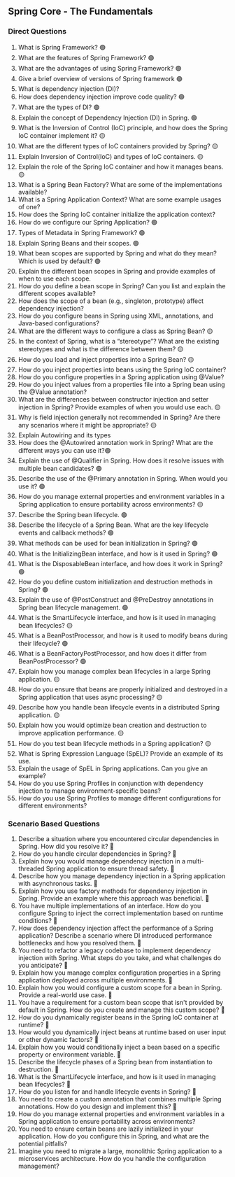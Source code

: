 ## Spring Core - The Fundamentals
### Direct Questions
1. What is Spring Framework? 🟢
2. What are the features of Spring Framework? 🟢
3. What are the advantages of using Spring Framework? 🟢
4. Give a brief overview of versions of Spring framework 🟢
5. What is dependency injection (DI)?
6. How does dependency injection improve code quality? 🟢
7. What are the types of DI? 🟢
8. Explain the concept of Dependency Injection (DI) in Spring. 🟢
9.  What is the Inversion of Control (IoC) principle, and how does the Spring IoC container implement it? 🟡
10. What are the different types of IoC containers provided by Spring? 🟡
11. Explain Inversion of Control(IoC) and types of IoC containers. 🟡
12. Explain the role of the Spring IoC container and how it manages beans. 🟡
13. What is a Spring Bean Factory? What are some of the implementations available?
14. What is a Spring Application Context? What are some example usages of one?
15. How does the Spring IoC container initialize the application context?
16. How do we configure our Spring Application? 🟢
17. Types of Metadata in Spring Framework? 🟢
18. Explain Spring Beans and their scopes. 🟢
19. What bean scopes are supported by Spring and what do they mean? Which is used by default? 🟢
20. Explain the different bean scopes in Spring and provide examples of when to use each scope.
21. How do you define a bean scope in Spring? Can you list and explain the different scopes available?
22. How does the scope of a bean (e.g., singleton, prototype) affect dependency injection?
23. How do you configure beans in Spring using XML, annotations, and Java-based configurations?
24. What are the different ways to configure a class as Spring Bean? 🟡
25. In the context of Spring, what is a “stereotype”? What are the existing stereotypes and what is the difference between them? 🟡
26. How do you load and inject properties into a Spring Bean? 🟡
27. How do you inject properties into beans using the Spring IoC container?
28. How do you configure properties in a Spring application using @Value?
29. How do you inject values from a properties file into a Spring bean using the @Value annotation?
30. What are the differences between constructor injection and setter injection in Spring? Provide examples of when you would use each. 🟡
31. Why is field injection generally not recommended in Spring? Are there any scenarios where it might be appropriate? 🟡
32. Explain Autowiring and its types
33. How does the @Autowired annotation work in Spring? What are the different ways you can use it?🟢
34. Explain the use of @Qualifier in Spring. How does it resolve issues with multiple bean candidates? 🟢
35. Describe the use of the @Primary annotation in Spring. When would you use it? 🟢
36. How do you manage external properties and environment variables in a Spring application to ensure portability across environments? 🟡
37. Describe the Spring bean lifecycle. 🟢
38. Describe the lifecycle of a Spring Bean. What are the key lifecycle events and callback methods? 🟢
39. What methods can be used for bean initialization in Spring? 🟢
40. What is the InitializingBean interface, and how is it used in Spring? 🟢
41. What is the DisposableBean interface, and how does it work in Spring? 🟢
42. How do you define custom initialization and destruction methods in Spring? 🟢
43. Explain the use of @PostConstruct and @PreDestroy annotations in Spring bean lifecycle management. 🟢
44. What is the SmartLifecycle interface, and how is it used in managing bean lifecycles? 🟡
45. What is a BeanPostProcessor, and how is it used to modify beans during their lifecycle? 🟢
46. What is a BeanFactoryPostProcessor, and how does it differ from BeanPostProcessor? 🟢
47. Explain how you manage complex bean lifecycles in a large Spring application. 🟡
48. How do you ensure that beans are properly initialized and destroyed in a Spring application that uses async processing? 🟡
49. Describe how you handle bean lifecycle events in a distributed Spring application. 🟡
50. Explain how you would optimize bean creation and destruction to improve application performance. 🟡
51. How do you test bean lifecycle methods in a Spring application? 🟡
52. What is Spring Expression Language (SpEL)? Provide an example of its use.
53. Explain the usage of SpEL in Spring applications. Can you give an example?
54. How do you use Spring Profiles in conjunction with dependency injection to manage environment-specific beans?
55. How do you use Spring Profiles to manage different configurations for different environments?

### Scenario Based Questions

1. Describe a situation where you encountered circular dependencies in Spring. How did you resolve it? 🔴
2. How do you handle circular dependencies in Spring? 🔴
3. Explain how you would manage dependency injection in a multi-threaded Spring application to ensure thread safety. 🔴 
4. Describe how you manage dependency injection in a Spring application with asynchronous tasks. 🔴
5. Explain how you use factory methods for dependency injection in Spring. Provide an example where this approach was beneficial. 🔴
6. You have multiple implementations of an interface. How do you configure Spring to inject the correct implementation based on runtime conditions? 🔴
8. How does dependency injection affect the performance of a Spring application? Describe a scenario where DI introduced performance bottlenecks and how you resolved them. 🔴
9. You need to refactor a legacy codebase to implement dependency injection with Spring. What steps do you take, and what challenges do you anticipate? 🔴
10. Explain how you manage complex configuration properties in a Spring application deployed across multiple environments. 🔴
11. Explain how you would configure a custom scope for a bean in Spring. Provide a real-world use case. 🔴
12. You have a requirement for a custom bean scope that isn't provided by default in Spring. How do you create and manage this custom scope? 🔴
13. How do you dynamically register beans in the Spring IoC container at runtime? 🔴
14. How would you dynamically inject beans at runtime based on user input or other dynamic factors? 🔴
15. Explain how you would conditionally inject a bean based on a specific property or environment variable. 🔴
16. Describe the lifecycle phases of a Spring bean from instantiation to destruction. 🔴
17. What is the SmartLifecycle interface, and how is it used in managing bean lifecycles? 🔴
18. How do you listen for and handle lifecycle events in Spring? 🔴
19. You need to create a custom annotation that combines multiple Spring annotations. How do you design and implement this? 🔴
20. How do you manage external properties and environment variables in a Spring application to ensure portability across environments?
21. You need to ensure certain beans are lazily initialized in your application. How do you configure this in Spring, and what are the potential pitfalls?
22. Imagine you need to migrate a large, monolithic Spring application to a microservices architecture. How do you handle the configuration management?
